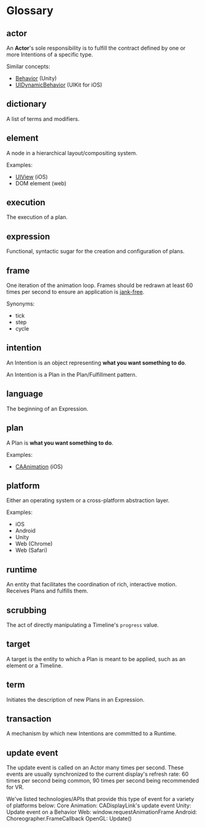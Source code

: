 # Glossary

## actor

An **Actor**'s sole responsibility is to fulfill the contract defined by one or more Intentions of a specific type.

Similar concepts:

- [Behavior](http://docs.unity3d.com/ScriptReference/Behaviour.html) (Unity)
- [UIDynamicBehavior](https://developer.apple.com/library/ios/documentation/UIKit/Reference/UIDynamicBehavior_Class/) (UIKit for iOS)

## dictionary

A list of terms and modifiers.

## element

A node in a hierarchical layout/compositing system.

Examples:

- [UIView](https://developer.apple.com/library/ios/documentation/UIKit/Reference/UIView_Class/) (iOS)
- DOM element (web)

## execution

The execution of a plan.

## expression

Functional, syntactic sugar for the creation and configuration of plans.

## frame

One iteration of the animation loop.  Frames should be redrawn at least 60 times per second to ensure an application is [jank-free](http://jankfree.org).

Synonyms:

- tick
- step
- cycle

## intention

An Intention is an object representing **what you want something to do**.

An Intention is a Plan in the Plan/Fulfillment pattern.

## language

The beginning of an Expression.

## plan

A Plan is **what you want something to do**.

Examples:

- [CAAnimation](https://developer.apple.com/library/ios/documentation/GraphicsImaging/Reference/CAAnimation_class/) (iOS)

## platform

Either an operating system or a cross-platform abstraction layer.

Examples:

- iOS
- Android
- Unity
- Web (Chrome)
- Web (Safari)

## runtime

An entity that facilitates the coordination of rich, interactive motion. Receives Plans and fulfills them.

## scrubbing

The act of directly manipulating a Timeline's `progress` value.

## target

A target is the entity to which a Plan is meant to be applied, such as an element or a Timeline.

## term

Initiates the description of new Plans in an Expression.

## transaction

A mechanism by which new Intentions are committed to a Runtime.

## update event

The update event is called on an Actor many times per second. These events are usually synchronized to the current display's refresh rate: 60 times per second being common, 90 times per second being recommended for VR.

We've listed technologies/APIs that provide this type of event for a variety of platforms below:
Core Animation: CADisplayLink's update event
Unity: Update event on a Behavior
Web: window.requestAnimationFrame
Android: Choreographer.FrameCallback
OpenGL: Update()